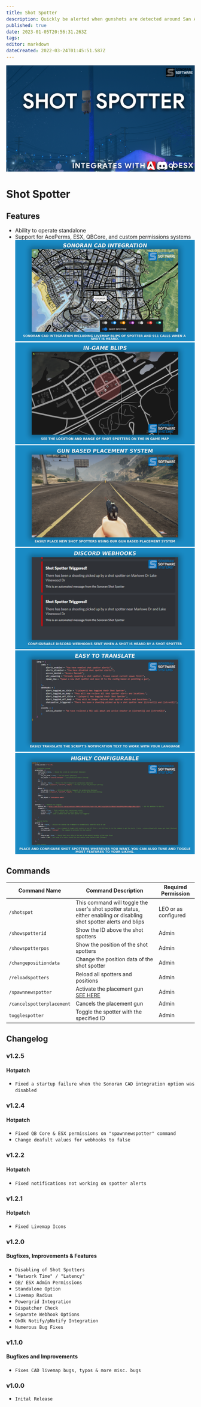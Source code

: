 ```yaml
---
title: Shot Spotter
description: Quickly be alerted when gunshots are detected around San Andreas
published: true
date: 2023-01-05T20:56:31.263Z
tags: 
editor: markdown
dateCreated: 2022-03-24T01:45:51.587Z
---
```


![ss-final.png](/ss-final.png)
# Shot Spotter

## Features
- Ability to operate standalone
- Support for AcePerms, ESX, QBCore, and custom permissions systems
![ss-cad-integration.png](/shot-spotter/ss-cad-integration.png)
![ss-in-game-blips.png](/shot-spotter/ss-in-game-blips.png)
![ss-gun-placement-system.png](/ss-gun-placement-system.png)
![ss-discord-webhooks.png](/shot-spotter/ss-discord-webhooks.png)
![ss-translate-feature.png](/shot-spotter/ss-translate-feature.png)
![ss-highly-configurable.png](/shot-spotter/ss-highly-configurable.png)

## Commands
| Command Name          | Command Description                                                                                                                         | Required Permission    |
|-----------------------|---------------------------------------------------------------------------------------------------------------------------------------------|------------------------|
| `/shotspot` | This command will toggle the user's shot spotter status, either enabling or disabling shot spotter alerts and blips | LEO or as configured |
| `/showspotterid` | Show the ID above the shot spotters | Admin
| `/showspotterpos` | Show the position of the shot spotters | Admin
| `/changepositiondata` | Change the position data of the shot spotter | Admin
| `/reloadspotters` | Reload all spotters and positions | Admin
| `/spawnnewspotter` | Activate the placement gun [SEE HERE](https://docs.sonoran.store/en/gun-placement) | Admin
| `/cancelspotterplacement` | Cancels the placement gun | Admin
| `togglespotter` | Toggle the spotter with the specified ID | Admin

## Changelog
### v1.2.5
#### Hotpatch
- `Fixed a startup failure when the Sonoran CAD integration option was disabled`

### v1.2.4
#### Hotpatch
- `Fixed QB Core & ESX permissions on "spawnnewspotter" command`
- `Change deafult values for webhooks to false`

### v1.2.2
#### Hotpatch
- `Fixed notifications not working on spotter alerts`

### v1.2.1 
#### Hotpatch
- `Fixed Livemap Icons`

### v1.2.0
#### Bugfixes, Improvements & Features
- `Disabling of Shot Spotters`
- `"Network Time" / "Latency"`
- `QB/ ESX Admin Permissions`
- `Standalone Option`
- `Livemap Radius`
- `Powergrid Integration`
- `Dispatcher Check`
- `Separate Webhook Options`
- `OkOk Notify/pNotify Integration`
- `Numerous Bug Fixes`

### v1.1.0

#### Bugfixes and Improvements
- `Fixes CAD livemap bugs, typos & more misc. bugs`

### v1.0.0

- `Inital Release`